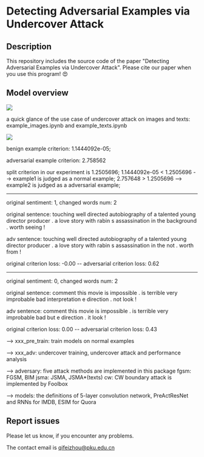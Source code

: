 # Detecting Adversarial Examples via Undercover Attack

## Description
This repository includes the source code of the paper "Detecting Adversarial Examples via Undercover Attack". Please cite our paper when you use this program! 😍

## Model overview
![](https://i.loli.net/2019/11/22/STtspcuDf6PVUqb.png)

a quick glance of the use case of undercover attack on images and texts:
example_images.ipynb and example_texts.ipynb

![](https://i.loli.net/2019/11/22/R4jFAODNUegpLvs.png)

benign example criterion:  1.1444092e-05;
 
adversarial example criterion:  2.758562

split criterion in our experiment is 1.2505696; 1.1444092e-05 < 1.2505696 --> example1 is judged as a normal example; 2.757648 > 1.2505696 --> example2 is judged as a adversarial example;


--------------------

original sentiment: 1, changed words num: 2

original sentence:  touching well directed autobiography of a talented young director producer . a love story with rabin s assassination in the background . worth seeing !

adv sentence:       touching well directed autobiography of a talented young director producer . a love story with rabin s assassination in the not . worth from !

original criterion loss: -0.00 -- adversarial criterion loss: 0.62

--------------------

original sentiment: 0, changed words num: 2

original sentence:  comment this movie is impossible . is terrible very improbable bad interpretation e direction . not look !

adv sentence:       comment this movie is impossible . is terrible very improbable bad but e direction . it look !

original criterion loss: 0.00 -- adversarial criterion loss: 0.43



--> xxx_pre_train: train models on normal examples

--> xxx_adv: undercover training, undercover attack and performance analysis

--> adversary: five attack methods are implemented in this package
    fgsm: FGSM, BIM
    jsma: JSMA, JSMA*(texts)
    cw: CW
    boundary attack is implemented by Foolbox

--> models: the definitions of 5-layer convolution network, PreActResNet and RNNs for IMDB, ESIM for Quora

## Report issues
Please let us know, if you encounter any problems.

The contact email is qifeizhou@pku.edu.cn


